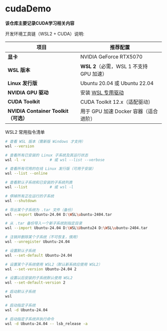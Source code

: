 # cudaDemo

**该仓库主要记录CUDA学习相关内容**

开发环境工具链（WSL2 + CUDA）说明:  

| 项目                                 | 推荐配置                                                   |
| ------------------------------------ | ---------------------------------------------------------- |
| **显卡**                             | NVIDIA GeForce RTX5070                                     |
| **WSL 版本**                         | **WSL 2**（必需，WSL 1 不支持 GPU 加速）                   |
| **Linux 发行版**                     | Ubuntu 20.04 或 Ubuntu 22.04                               |
| **NVIDIA GPU 驱动**                  | 安装 [WSL 专用驱动](https://developer.nvidia.com/cuda/wsl) |
| **CUDA Toolkit**                     | CUDA Toolkit 12.x（适配驱动）                              |
| **NVIDIA Container Toolkit（可选）** | 用于 GPU 加速 Docker 容器（适合进阶）                      |

WSL2 常用指令清单

```bash
# 查看 WSL 版本（需新版 Windows 才支持）
wsl --version

# 查看所有已安装的 Linux 子系统及其运行状态
wsl -l -v           # 或 wsl --list --verbose

# 查看所有可用的在线 Linux 发行版（可用于安装）
wsl --list --online

# 查看默认子系统和已安装的子系统列表
wsl --list          # 或 wsl -l

# 停掉所有正在运行的子系统
wsl --shutdown

# 导出某个子系统为 .tar 文件（备份）
wsl --export Ubuntu-24.04 D:\WSL\ubuntu-2404.tar

# 从 .tar 备份导入一个新子系统到指定目录
wsl --import Ubuntu-24.04 D:\WSL\Ubuntu24 D:\WSL\ubuntu-2404.tar

# 注销并删除某个子系统（不可恢复，慎用）
wsl --unregister Ubuntu-24.04

# 设置默认子系统
wsl --set-default Ubuntu-24.04

# 设置某个子系统使用 WSL2（默认新系统应使用 WSL2）
wsl --set-version Ubuntu-24.04 2

# 设置以后安装的子系统默认使用 WSL2
wsl --set-default-version 2

# 启动默认子系统
wsl

# 启动指定子系统
wsl -d Ubuntu-24.04

# 启动指定子系统并执行命令
wsl -d Ubuntu-24.04 -- lsb_release -a
```

